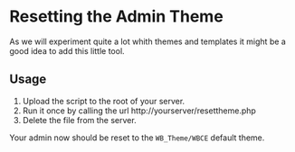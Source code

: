 # Resetting the Admin Theme
As we will experiment quite a lot whith themes and templates it might be a good idea to add this little tool.

## Usage
  1. Upload the script to the root of your server.
  2. Run it once by calling the url http://yourserver/resettheme.php
  3. Delete the file from the server.

Your admin now should be reset to the `WB_Theme/WBCE` default theme.
